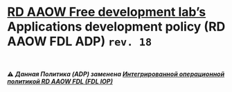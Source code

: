 # [RD AAOW Free development lab’s](https://adslbarxatov.github.io/DPArray/ru) Applications development policy (RD AAOW FDL ADP) ```rev. 18```

&nbsp;

:warning: ***Данная Политика (ADP) заменена [Интегрированной операционной политикой RD AAOW FDL (FDL IOP)](https://adslbarxatov.github.io/IOP/ru)***
